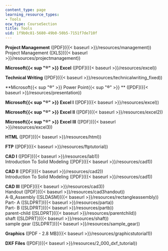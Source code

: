 ```yaml
---
content_type: page
learning_resource_types:
- Tools
ocw_type: CourseSection
title: Tools
uid: 1f9b0c81-5680-49b0-50b5-7151f7de710f
---
```


**Project Management** ([PDF]({{< baseurl >}}/resources/management))  
Project Management ([XLS]({{< baseurl >}}/resources/projectmanagement))

**Microsoft{{< sup "®" >}} Excel** ([PDF]({{< baseurl >}}/resources/excel))

**Technical Writing** ([PDF]({{< baseurl >}}/resources/technicalwriting_fixed))

**Microsoft{{< sup "®" >}} Power Point{{< sup "®" >}} ** ([PDF]({{< baseurl >}}/resources/presentation)) 

**Microsoft{{< sup "®" >}} Excel I** ([PDF]({{< baseurl >}}/resources/excel))

**Microsoft{{< sup "®" >}} Excel II** ([PDF]({{< baseurl >}}/resources/excel2))

**Microsoft{{< sup "®" >}} Excel III** ([PDF]({{< baseurl >}}/resources/excel3))

**HTML** ([PDF]({{< baseurl >}}/resources/html))

**FTP** ([PDF]({{< baseurl >}}/resources/ftptutorial))

**CAD I** ([PDF]({{< baseurl >}}/resources/lab1))  
Introduction To Solid Modeling ([PDF]({{< baseurl >}}/resources/cad1))

**CAD II** ([PDF]({{< baseurl >}}/resources/cad2))  
Introduction To Solid Modeling ([PDF]({{< baseurl >}}/resources/cad1))

**CAD III** ([PDF]({{< baseurl >}}/resources/cad3))  
Handout ([PDF]({{< baseurl >}}/resources/cad3handout))  
A-B\_Assembly ([SLDASM]({{< baseurl >}}/resources/rectangleassembly))  
Part- A ([SLDPRT]({{< baseurl >}}/resources/parta))  
Part- B ([SLDPRT]({{< baseurl >}}/resources/partb))  
parent-child ([SLDPRT]({{< baseurl >}}/resources/parentchild))  
shaft ([SLDPRT]({{< baseurl >}}/resources/shaft))  
sample gear ([SLDPRT]({{< baseurl >}}/resources/sample_gear))

**Graphics** ([PDF - 2.8 MB]({{< baseurl >}}/resources/graphicstutorial1)) 

**DXF Files** ([PDF]({{< baseurl >}}/resources/2_000_dxf_tutorial))